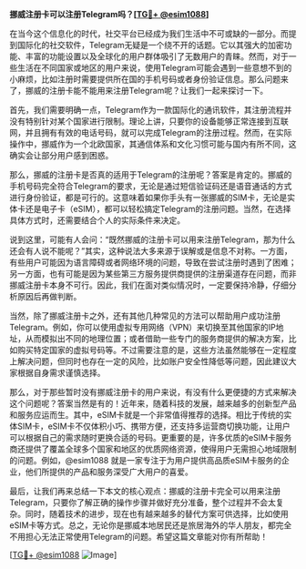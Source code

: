 **挪威注册卡可以注册Telegram吗？[[TG💪+ @esim1088](https://t.me/s/esim1088)]**

在当今这个信息化的时代，社交平台已经成为我们生活中不可或缺的一部分。而提到国际化的社交软件，Telegram无疑是一个绕不开的话题。它以其强大的加密功能、丰富的功能设置以及全球化的用户群体吸引了无数用户的青睐。然而，对于一些生活在不同国家或地区的用户来说，使用Telegram可能会遇到一些意想不到的小麻烦，比如注册时需要提供所在国的手机号码或者身份验证信息。那么问题来了，挪威的注册卡能不能用来注册Telegram呢？让我们一起来探讨一下。

首先，我们需要明确一点，Telegram作为一款国际化的通讯软件，其注册流程并没有特别针对某个国家进行限制。理论上讲，只要你的设备能够正常连接到互联网，并且拥有有效的电话号码，就可以完成Telegram的注册过程。然而，在实际操作中，挪威作为一个北欧国家，其通信体系和文化习惯可能与国内有所不同，这确实会让部分用户感到困惑。

那么，挪威的注册卡是否真的适用于Telegram的注册呢？答案是肯定的。挪威的手机号码完全符合Telegram的要求，无论是通过短信验证码还是语音通话的方式进行身份验证，都是可行的。这意味着如果你手头有一张挪威的SIM卡，无论是实体卡还是电子卡（eSIM），都可以轻松搞定Telegram的注册问题。当然，在选择具体方式时，还需要结合个人的实际条件来决定。

说到这里，可能有人会问：“既然挪威的注册卡可以用来注册Telegram，那为什么还会有人说不能呢？”其实，这种说法大多来源于误解或是信息不对称。一方面，有些用户可能因为语言障碍或者网络环境的问题，导致在尝试注册时遇到了困难；另一方面，也有可能是因为某些第三方服务提供商提供的注册渠道存在问题，而非挪威注册卡本身不可行。因此，我们在面对类似情况时，一定要保持冷静，仔细分析原因后再做判断。

当然，除了挪威注册卡之外，还有其他几种常见的方法可以帮助用户成功注册Telegram。例如，你可以使用虚拟专用网络（VPN）来切换至其他国家的IP地址，从而模拟出不同的地理位置；或者借助一些专门的服务商提供的解决方案，比如购买特定国家的虚拟号码等。不过需要注意的是，这些方法虽然能够在一定程度上解决问题，但同时也存在一定的风险，比如账户安全性降低等问题，因此建议大家根据自身需求谨慎选择。

那么，对于那些暂时没有挪威注册卡的用户来说，有没有什么更便捷的方式来解决这个问题呢？答案当然是有的！近年来，随着科技的发展，越来越多的创新型产品和服务应运而生。其中，eSIM卡就是一个非常值得推荐的选择。相比于传统的实体SIM卡，eSIM卡不仅体积小巧、携带方便，还支持多运营商切换功能，让用户可以根据自己的需求随时更换合适的号码。更重要的是，许多优质的eSIM卡服务商还提供了覆盖全球多个国家和地区的优质网络资源，使得用户无需担心地域限制的问题。例如，@esim1088 就是一家专注于为用户提供高品质eSIM卡服务的企业，他们所提供的产品和服务深受广大用户的喜爱。

最后，让我们再来总结一下本文的核心观点：挪威的注册卡完全可以用来注册Telegram，只要你了解正确的操作步骤并做好充分准备，整个过程并不会太复杂。同时，随着技术的进步，现在也有越来越多的替代方案可供选择，比如使用eSIM卡等方式。总之，无论你是挪威本地居民还是旅居海外的华人朋友，都完全不用担心无法正常使用Telegram的问题。希望这篇文章能对你有所帮助！

[[TG💪+ @esim1088](https://t.me/s/esim1088) ![Image](https://i.postimg.cc/4NQfJmqS/Snipaste-2025-05-13-00-14-12.png)]